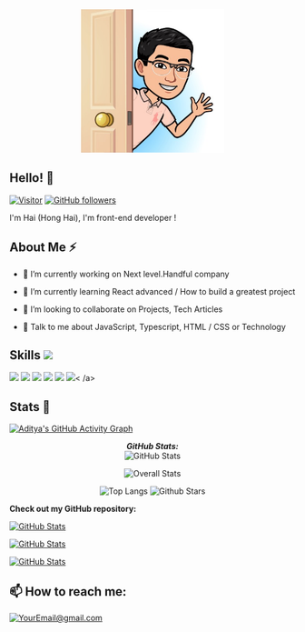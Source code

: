 <div align="center">
<img width="50%" height = "50%" src="./dinodev_profile.jpg" alt="cover" />
</div>
<h2>Hello! 👋</h2>

[![Visitor](https://visitor-badge.laobi.icu/badge?page_id=Din0Dev.dinodev)](https://github.com/Din0Dev) [![GitHub followers](https://img.shields.io/github/followers/Din0Dev.svg?style=social&label=Follow)](https://github.com/Din0Dev?tab=followers)

I'm Hai (Hong Hai), I'm front-end developer !

<h2>About Me ⚡</h2>

- 🔭 I’m currently working on Next level.Handful company

- 🌱 I’m currently learning React advanced / How to build a greatest project

- 👯 I’m looking to collaborate on Projects, Tech Articles

- 💬 Talk to me about JavaScript, Typescript, HTML / CSS or Technology

<h2> Skills <img src = "https://media2.giphy.com/media/QssGEmpkyEOhBCb7e1/giphy.gif?cid=ecf05e47a0n3gi1bfqntqmob8g9aid1oyj2wr3ds3mg700bl&rid=giphy.gif" width = 32px>
 </h2>
<a> <img width ='32px' src ='https://raw.githubusercontent.com/rahulbanerjee26/githubAboutMeGenerator/main/icons/css.svg'> </a>
<a> <img width ='32px' src ='https://raw.githubusercontent.com/rahulbanerjee26/githubAboutMeGenerator/main/icons/html.svg'> </a>
<a> <img width ='32px' src ='https://raw.githubusercontent.com/rahulbanerjee26/githubAboutMeGenerator/main/icons/reactjs.svg'> </a>
<a> <img width ='32px' src ='https://raw.githubusercontent.com/rahulbanerjee26/githubAboutMeGenerator/main/icons/javascript.svg'> </a>
<a> <img width ='32px' src ='https://raw.githubusercontent.com/rahulbanerjee26/githubAboutMeGenerator/main/icons/typescript.svg'> </a>
<a> <img width ='32px' src ='https://raw.githubusercontent.com/rahulbanerjee26/githubAboutMeGenerator/main/icons/sass.svg'>< /a>


<h2>Stats 👀 </h2>

[![Aditya's GitHub Activity Graph](https://activity-graph.herokuapp.com/graph?username=Din0Dev&theme=tokyonight)](https://git.io/praveenscience)

<div align="center">
  
  <p align="center">
  <b><em>GitHub Stats:</em></b> <br/>
    <img src="https://github-readme-streak-stats.herokuapp.com/?user=Din0Dev&theme=tokyonight" alt="GitHub Stats" />

![Overall Stats](https://github-readme-stats.vercel.app/api?username=Din0Dev&count_private=true&show_icons=true&hide=contribs&theme=tokyonight)

![Top Langs](https://github-readme-stats.vercel.app/api/top-langs/?username=Din0Dev&layout=compact&theme=tokyonight) ![Github Stars](https://github-readme-stats.vercel.app/api?username=Din0Dev&show_icons=true&locale=en&count_private=true&hide_rank=true&custom_title=My%20GitHub%20Stats&disable_animations=true&theme=tokyonight)

</div>

**Check out my GitHub repository:**

<div>
  <p>
    <a href="https://github.com/Din0Dev/travel-template">
      <img src="https://github-readme-stats.vercel.app/api/pin/?username=Din0dev&repo=travel-template" alt="GitHub Stats" />
    </a>
    </p>
    <p>
    <a href="https://github.com/Din0Dev/tech-view">
      <img src="https://github-readme-stats.vercel.app/api/pin/?username=Din0dev&repo=tech-view" alt="GitHub Stats" />
    </a>
    </p>
    <p>
        <a href="https://github.com/Din0Dev/nft-dragon">
      <img src="https://github-readme-stats.vercel.app/api/pin/?username=Din0dev&repo=nft-dragon" alt="GitHub Stats" />
    </a>
  </p>
</div>

<h2>📫 How to reach me:</h2>

<a href="mailto:honghai251.info@gmail.com">![YourEmail@gmail.com](https://img.shields.io/badge/Gmail-D14836?style=for-the-badge&logo=gmail&logoColor=white)</a>
